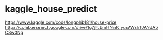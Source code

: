 # kaggle_house_predict
https://www.kaggle.com/code/longphib181/house-price
https://colab.research.google.com/drive/1g7jFcEmHNmK_yusAWshTJANdA5C3wGNg
